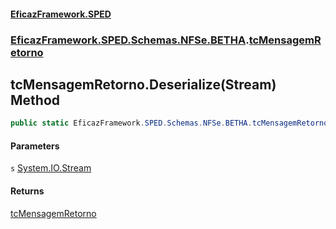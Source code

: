 #### [EficazFramework.SPED](EficazFrameworkSPED.md 'EficazFramework SPED')
### [EficazFramework.SPED.Schemas.NFSe.BETHA](EficazFramework.SPED.Schemas.NFSe.BETHA.md 'EficazFramework.SPED.Schemas.NFSe.BETHA').[tcMensagemRetorno](EficazFramework.SPED.Schemas.NFSe.BETHA/tcMensagemRetorno.md 'EficazFramework.SPED.Schemas.NFSe.BETHA.tcMensagemRetorno')

## tcMensagemRetorno.Deserialize(Stream) Method

```csharp
public static EficazFramework.SPED.Schemas.NFSe.BETHA.tcMensagemRetorno Deserialize(System.IO.Stream s);
```
#### Parameters

<a name='EficazFramework.SPED.Schemas.NFSe.BETHA.tcMensagemRetorno.Deserialize(System.IO.Stream).s'></a>

`s` [System.IO.Stream](https://docs.microsoft.com/en-us/dotnet/api/System.IO.Stream 'System.IO.Stream')

#### Returns
[tcMensagemRetorno](EficazFramework.SPED.Schemas.NFSe.BETHA/tcMensagemRetorno.md 'EficazFramework.SPED.Schemas.NFSe.BETHA.tcMensagemRetorno')